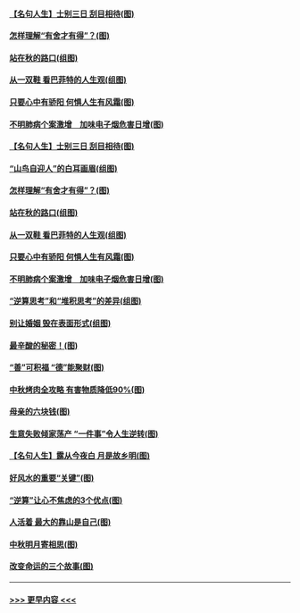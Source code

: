 #### [【名句人生】士别三日 刮目相待(图)](../pages/p8/906988.md?t=09150711) 
#### [怎样理解“有舍才有得”？(图)](../pages/p8/906872.md?t=09150711) 
#### [站在秋的路口(组图)](../pages/p8/906914.md?t=09150711) 
#### [从一双鞋 看巴菲特的人生观(组图)](../pages/p8/907311.md?t=09150711) 
#### [只要心中有骄阳 何惧人生有风霜(图)](../pages/p8/907320.md?t=09150711) 
#### [不明肺病个案激增　加味电子烟危害日增(图)](../pages/p8/907307.md?t=09150711) 
#### [【名句人生】士别三日 刮目相待(图)](../pages/p8/906988.md?t=09150711) 
#### [“山鸟自迎人”的白耳画眉(组图)](../pages/p8/907332.md?t=09150711) 
#### [怎样理解“有舍才有得”？(图)](../pages/p8/906872.md?t=09150711) 
#### [站在秋的路口(组图)](../pages/p8/906914.md?t=09150711) 
#### [从一双鞋 看巴菲特的人生观(组图)](../pages/p8/907311.md?t=09150711) 
#### [只要心中有骄阳 何惧人生有风霜(图)](../pages/p8/907320.md?t=09150711) 
#### [不明肺病个案激增　加味电子烟危害日增(图)](../pages/p8/907307.md?t=09150711) 
#### [“逆算思考”和“堆积思考”的差异(组图)](../pages/p8/907229.md?t=09150711) 
#### [别让婚姻 毁在表面形式(组图)](../pages/p8/907118.md?t=09150711) 
#### [最辛酸的秘密！(图)](../pages/p8/906327.md?t=09150711) 
#### [“善”可积福 “德”能聚财(图)](../pages/p8/906906.md?t=09150711) 
#### [中秋烤肉全攻略 有害物质降低90%(图)](../pages/p8/907227.md?t=09150711) 
#### [母亲的六块钱(图)](../pages/p8/907107.md?t=09150711) 
#### [生意失败倾家荡产 “一件事”令人生逆转(图)](../pages/p8/907101.md?t=09150711) 
#### [【名句人生】露从今夜白 月是故乡明(图)](../pages/p8/906558.md?t=09150711) 
#### [好风水的重要“关键”(图)](../pages/p8/907087.md?t=09150711) 
#### [“逆算”让心不焦虑的3个优点(图)](../pages/p8/907070.md?t=09150711) 
#### [人活着 最大的靠山是自己(图)](../pages/p8/906329.md?t=09150711) 
#### [中秋明月寄相思(图)](../pages/p8/906932.md?t=09150711) 
#### [改变命运的三个故事(图)](../pages/p8/906257.md?t=09150711) 

----
#### [ >>> 更早内容 <<< ](../indexes/p8-earlier.md)
